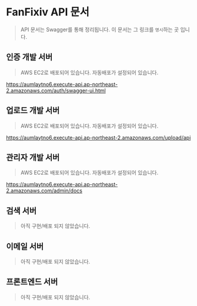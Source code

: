 # FanFixiv API 문서

> API 문서는 Swagger를 통해 정리됩니다.
> 이 문서는 그 링크를 `명시`하는 곳 입니다.

## 인증 개발 서버

> AWS EC2로 배포되어 있습니다. 자동배포가 설정되어 있습니다.

https://aumlaytno6.execute-api.ap-northeast-2.amazonaws.com/auth/swagger-ui.html

## 업로드 개발 서버

> AWS EC2로 배포되어 있습니다. 자동배포가 설정되어 있습니다.

https://aumlaytno6.execute-api.ap-northeast-2.amazonaws.com/upload/api

## 관리자 개발 서버

> AWS EC2로 배포되어 있습니다. 자동배포가 설정되어 있습니다.

https://aumlaytno6.execute-api.ap-northeast-2.amazonaws.com/admin/docs

## 검색 서버

> 아직 구현/배포 되지 않았습니다.

## 이메일 서버

> 아직 구현/배포 되지 않았습니다.

## 프론트엔드 서버

> 아직 구현/배포 되지 않았습니다.
